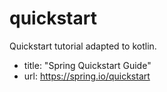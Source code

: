 # quickstart

Quickstart tutorial adapted to kotlin.

- title: "Spring Quickstart Guide"
- url: <https://spring.io/quickstart>
